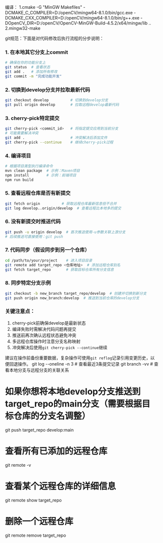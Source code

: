 编译：
1.cmake -G "MinGW Makefiles" -DCMAKE_C_COMPILER=D:/openCV/mingw64-8.1.0/bin/gcc.exe -DCMAKE_CXX_COMPILER=D:/openCV/mingw64-8.1.0/bin/g++.exe -DOpenCV_DIR=D:/openCV/OpenCV-MinGW-Build-4.5.2/x64/mingw/lib ..
2.mingw32-make

git规范：下面是对代码修改后执行流程的分步说明：

### 1. 在本地其它分支上commit
```bash
# 确保在你的功能分支上
git status  # 查看状态
git add .   # 添加所有修改
git commit -m "完成功能开发"
```

### 2. 切换到develop分支并拉取最新代码
```bash
git checkout develop          # 切换到develop分支
git pull origin develop       # 拉取远程develop最新代码
```

### 3. cherry-pick特定提交
```bash
git cherry-pick <commit_id>   # 将指定提交应用到当前分支
# 可能需要解决冲突
git add .                     # 冲突解决后添加文件
git cherry-pick --continue    # 继续cherry-pick过程
```

### 4. 编译项目
```bash
# 根据项目类型执行编译命令
mvn clean package  # 示例：Maven项目
npm install        # 示例：前端项目
npm run build
```

### 5. 查看远程仓库是否有新提交
```bash
git fetch origin          # 获取远程仓库最新信息但不合并
git log develop..origin/develop  # 查看远程比本地多的提交
```

### 6. 没有新提交时推送代码
```bash
git push -u origin develop  # 首次推送使用-u参数关联上游分支
# 后续推送可直接使用：git push
```

### 7. 代码同步（假设同步到另一个仓库）
```bash
cd /path/to/your/project    # 进入项目目录
git remote add target_repo <仓库地址>  # 添加远程仓库别名
git fetch target_repo       # 获取目标仓库所有分支信息
```

### 8. 同步特定分支示例
```bash
git checkout -b new_branch target_repo/develop  # 创建并切换到新分支
git push origin new_branch:develop  # 推送到当前仓库的develop分支
```

### 关键注意点：
1. cherry-pick前确保develop是最新状态
2. 编译失败时需解决代码问题再提交
3. 推送前再次确认远程状态避免冲突
4. 多远程仓库操作时注意分支名称映射
5. 冲突解决后使用`git cherry-pick --continue`继续

建议在操作前备份重要数据，复杂操作可使用`git reflog`记录引用变更历史，以便回退操作。
git log --oneline -n 3  # 查看最近3条提交记录
git branch -vv  # 查看本地分支与远程分支的关联关系
# 如果你想将本地develop分支推送到target_repo的main分支（需要根据目标仓库的分支名调整）
git push target_repo develop:main
# 查看所有已添加的远程仓库
git remote -v

# 查看某个远程仓库的详细信息
git remote show target_repo

# 删除一个远程仓库
git remote remove target_repo